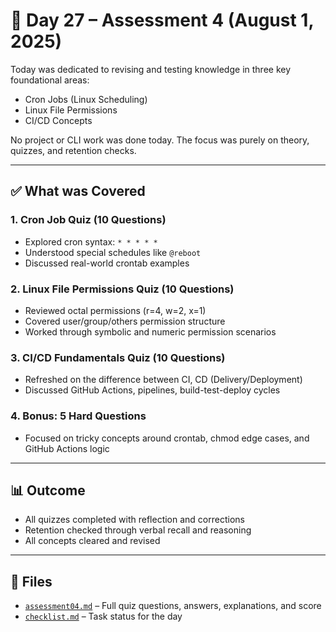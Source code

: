 # 🧪 Day 27 – Assessment 4 (August 1, 2025)

Today was dedicated to revising and testing knowledge in three key foundational areas:
- Cron Jobs (Linux Scheduling)
- Linux File Permissions
- CI/CD Concepts

No project or CLI work was done today. The focus was purely on theory, quizzes, and retention checks.

---

## ✅ What was Covered

### 1. Cron Job Quiz (10 Questions)
- Explored cron syntax: `* * * * *`
- Understood special schedules like `@reboot`
- Discussed real-world crontab examples

### 2. Linux File Permissions Quiz (10 Questions)
- Reviewed octal permissions (r=4, w=2, x=1)
- Covered user/group/others permission structure
- Worked through symbolic and numeric permission scenarios

### 3. CI/CD Fundamentals Quiz (10 Questions)
- Refreshed on the difference between CI, CD (Delivery/Deployment)
- Discussed GitHub Actions, pipelines, build-test-deploy cycles

### 4. Bonus: 5 Hard Questions
- Focused on tricky concepts around crontab, chmod edge cases, and GitHub Actions logic

---

## 📊 Outcome

- All quizzes completed with reflection and corrections
- Retention checked through verbal recall and reasoning
- All concepts cleared and revised

---

## 📁 Files

- [`assessment04.md`](./assessment04.md) – Full quiz questions, answers, explanations, and score
- [`checklist.md`](./../../checklists/checklists-week04.md) – Task status for the day
